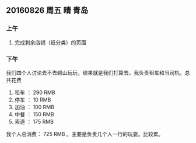 ## 20160826 周五 晴 青岛 

### 上午

1. 完成剩余店铺（纸分类）的页面

### 下午

我们四个人讨论去不去崂山玩玩，结果就是我们打算去。我负责租车和当司机。总共花费

1. 租车 ： 290 RMB
2. 停车 ： 10 RMB
3. 加油 ： 100 RMB
4. 中餐 ： 150 RMB
5. 索道 ： 175 RMB

我个人总消费： 725 RMB 。主要是负责几个人一行的玩耍。比较累。

